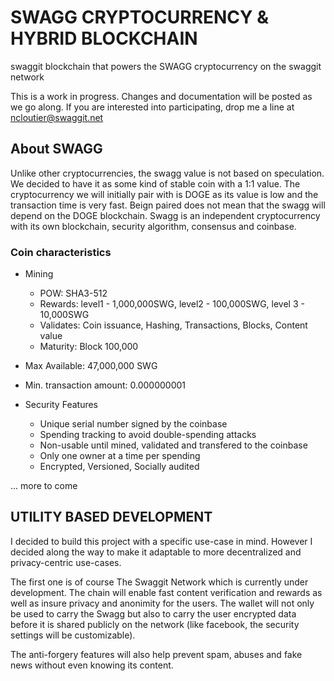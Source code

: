 # SWAGG CRYPTOCURRENCY & HYBRID BLOCKCHAIN
swaggit blockchain that powers the SWAGG cryptocurrency on the swaggit network


This is a work in progress. Changes and documentation will be posted as we go along.
If you are interested into participating, drop me a line at ncloutier@swaggit.net

## About SWAGG

Unlike other cryptocurrencies, the swagg value is not based on speculation. We decided to have it as some kind of stable coin
with a 1:1 value. The cryptocurrency we will initially pair with is DOGE as its value is low and the transaction time is very fast.
Beign paired does not mean that the swagg will depend on the DOGE blockchain. Swagg is an independent cryptocurrency with its
own blockchain, security algorithm, consensus and coinbase.

### Coin characteristics

* Mining
  * POW: SHA3-512
  * Rewards: level1 - 1,000,000SWG, level2 - 100,000SWG, level 3 - 10,000SWG
  * Validates: Coin issuance, Hashing, Transactions, Blocks, Content value
  * Maturity: Block 100,000
  
* Max Available: 47,000,000 SWG
* Min. transaction amount: 0.000000001
* Security Features
  * Unique serial number signed by the coinbase
  * Spending tracking to avoid double-spending attacks
  * Non-usable until mined, validated and transfered to the coinbase
  * Only one owner at a time per spending
  * Encrypted, Versioned, Socially audited
  
... more to come

## UTILITY BASED DEVELOPMENT

I decided to build this project with a specific use-case in mind. However I decided along the way to make it adaptable to more
decentralized and privacy-centric use-cases.

The first one is of course The Swaggit Network which is currently under development. The chain will enable fast content verification
and rewards as well as insure privacy and anonimity for the users. The wallet will not only be used to carry the Swagg but also to
carry the user encrypted data before it is shared publicly on the network (like facebook, the security settings will be customizable).

The anti-forgery features will also help prevent spam, abuses and fake news without even knowing its content.